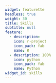 ```yaml
---
widget: featurette
headless: true
weight: 30
title: Skills
subtitle: null
feature:
  - description:
    icon: r-project
    icon_pack: fab
    name: R
  - description: 100%
    icon: python
    icon_pack: fab
    name: Python
widget_id: skills
---
```

